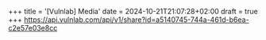 +++
title = '[Vulnlab] Media'
date = 2024-10-21T21:07:28+02:00
draft = true
+++
https://api.vulnlab.com/api/v1/share?id=a5140745-744a-461d-b6ea-c2e57e03e8cc
